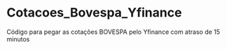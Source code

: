 # Cotacoes_Bovespa_Yfinance
 Código para pegar as cotações BOVESPA pelo Yfinance com atraso de 15 minutos
